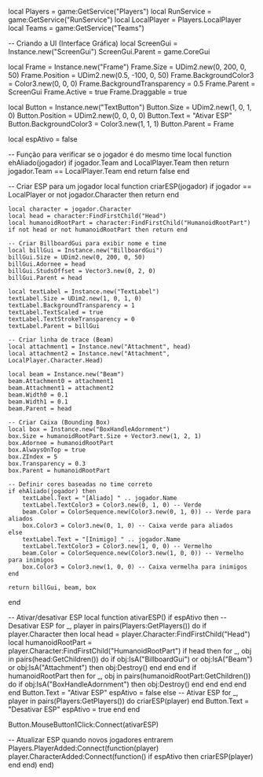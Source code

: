 local Players = game:GetService("Players")
local RunService = game:GetService("RunService")
local LocalPlayer = Players.LocalPlayer
local Teams = game:GetService("Teams")

-- Criando a UI (Interface Gráfica)
local ScreenGui = Instance.new("ScreenGui")
ScreenGui.Parent = game.CoreGui

local Frame = Instance.new("Frame")
Frame.Size = UDim2.new(0, 200, 0, 50)
Frame.Position = UDim2.new(0.5, -100, 0, 50)
Frame.BackgroundColor3 = Color3.new(0, 0, 0)
Frame.BackgroundTransparency = 0.5
Frame.Parent = ScreenGui
Frame.Active = true
Frame.Draggable = true

local Button = Instance.new("TextButton")
Button.Size = UDim2.new(1, 0, 1, 0)
Button.Position = UDim2.new(0, 0, 0, 0)
Button.Text = "Ativar ESP"
Button.BackgroundColor3 = Color3.new(1, 1, 1)
Button.Parent = Frame

local espAtivo = false

-- Função para verificar se o jogador é do mesmo time
local function ehAliado(jogador)
    if jogador.Team and LocalPlayer.Team then
        return jogador.Team == LocalPlayer.Team
    end
    return false
end

-- Criar ESP para um jogador
local function criarESP(jogador)
    if jogador == LocalPlayer or not jogador.Character then return end  

    local character = jogador.Character
    local head = character:FindFirstChild("Head")
    local humanoidRootPart = character:FindFirstChild("HumanoidRootPart")
    if not head or not humanoidRootPart then return end

    -- Criar BillboardGui para exibir nome e time
    local billGui = Instance.new("BillboardGui")
    billGui.Size = UDim2.new(0, 200, 0, 50)
    billGui.Adornee = head
    billGui.StudsOffset = Vector3.new(0, 2, 0)
    billGui.Parent = head

    local textLabel = Instance.new("TextLabel")
    textLabel.Size = UDim2.new(1, 0, 1, 0)
    textLabel.BackgroundTransparency = 1
    textLabel.TextScaled = true
    textLabel.TextStrokeTransparency = 0
    textLabel.Parent = billGui

    -- Criar linha de trace (Beam)
    local attachment1 = Instance.new("Attachment", head)
    local attachment2 = Instance.new("Attachment", LocalPlayer.Character.Head)

    local beam = Instance.new("Beam")
    beam.Attachment0 = attachment1
    beam.Attachment1 = attachment2
    beam.Width0 = 0.1
    beam.Width1 = 0.1
    beam.Parent = head

    -- Criar Caixa (Bounding Box)
    local box = Instance.new("BoxHandleAdornment")
    box.Size = humanoidRootPart.Size + Vector3.new(1, 2, 1)
    box.Adornee = humanoidRootPart
    box.AlwaysOnTop = true
    box.ZIndex = 5
    box.Transparency = 0.3
    box.Parent = humanoidRootPart

    -- Definir cores baseadas no time correto
    if ehAliado(jogador) then
        textLabel.Text = "[Aliado] " .. jogador.Name
        textLabel.TextColor3 = Color3.new(0, 1, 0) -- Verde
        beam.Color = ColorSequence.new(Color3.new(0, 1, 0)) -- Verde para aliados
        box.Color3 = Color3.new(0, 1, 0) -- Caixa verde para aliados
    else
        textLabel.Text = "[Inimigo] " .. jogador.Name
        textLabel.TextColor3 = Color3.new(1, 0, 0) -- Vermelho
        beam.Color = ColorSequence.new(Color3.new(1, 0, 0)) -- Vermelho para inimigos
        box.Color3 = Color3.new(1, 0, 0) -- Caixa vermelha para inimigos
    end

    return billGui, beam, box
end

-- Ativar/desativar ESP
local function ativarESP()
    if espAtivo then
        -- Desativar ESP
        for _, player in pairs(Players:GetPlayers()) do
            if player.Character then
                local head = player.Character:FindFirstChild("Head")
                local humanoidRootPart = player.Character:FindFirstChild("HumanoidRootPart")
                if head then
                    for _, obj in pairs(head:GetChildren()) do
                        if obj:IsA("BillboardGui") or obj:IsA("Beam") or obj:IsA("Attachment") then
                            obj:Destroy()
                        end
                    end
                end
                if humanoidRootPart then
                    for _, obj in pairs(humanoidRootPart:GetChildren()) do
                        if obj:IsA("BoxHandleAdornment") then
                            obj:Destroy()
                        end
                    end
                end
            end
        end
        Button.Text = "Ativar ESP"
        espAtivo = false
    else
        -- Ativar ESP
        for _, player in pairs(Players:GetPlayers()) do
            criarESP(player)
        end
        Button.Text = "Desativar ESP"
        espAtivo = true
    end
end

Button.MouseButton1Click:Connect(ativarESP)

-- Atualizar ESP quando novos jogadores entrarem
Players.PlayerAdded:Connect(function(player)
    player.CharacterAdded:Connect(function()
        if espAtivo then
            criarESP(player)
        end
    end)
end)
